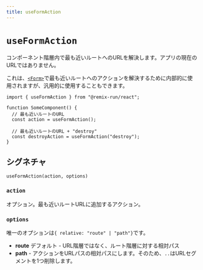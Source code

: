 ```yaml
---
title: useFormAction
---
```


# `useFormAction`

コンポーネント階層内で最も近いルートへのURLを解決します。アプリの現在のURLではありません。

これは、[`<Form>`][form_component]で最も近いルートへのアクションを解決するために内部的に使用されますが、汎用的に使用することもできます。

```tsx
import { useFormAction } from "@remix-run/react";

function SomeComponent() {
  // 最も近いルートのURL
  const action = useFormAction();

  // 最も近いルートのURL + "destroy"
  const destroyAction = useFormAction("destroy");
}
```

## シグネチャ

```
useFormAction(action, options)
```

### `action`

オプション。最も近いルートURLに追加するアクション。

### `options`

唯一のオプションは`{ relative: "route" | "path"}`です。

- **route** デフォルト - URL階層ではなく、ルート階層に対する相対パス
- **path** - アクションをURLパスの相対パスにします。そのため、`..`はURLセグメントを1つ削除します。

[form_component]: ../components/form
